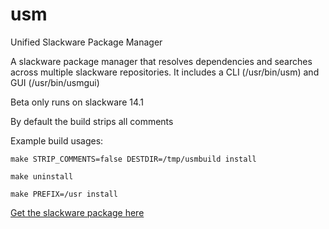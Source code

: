 usm
===

Unified Slackware Package Manager

A slackware package manager that resolves dependencies and searches across multiple slackware repositories.
It includes a CLI (/usr/bin/usm) and GUI (/usr/bin/usmgui)

Beta only runs on slackware 14.1

By default the build strips all comments

Example build usages:

    make STRIP_COMMENTS=false DESTDIR=/tmp/usmbuild install
    
    make uninstall
    
    make PREFIX=/usr install


[Get the slackware package here](http://sourceforge.net/projects/usm)

